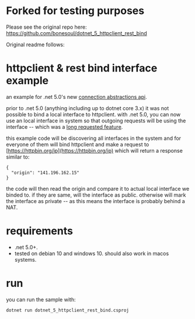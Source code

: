 # Forked for testing purposes

Please see the original repo here: https://github.com/bonesoul/dotnet_5_httpclient_rest_bind


Original readme follows:

# httpclient & rest bind interface example

an example for .net 5.0's new [connection abstractions api](https://github.com/dotnet/runtime/issues/1793).

prior to .net 5.0 (anything including up to dotnet core 3.x) it was not possible to bind a local interface to httpclient. with .net 5.0, you can now use an local interface in system so that outgoing requests will be using the interface -- which was a [long requested feature](https://github.com/dotnet/runtime/issues/23267).

this example code will be discovering all interfaces in the system and for everyone of them will bind httpclient and make a request to [https://httpbin.org/ip](https://httpbin.org/ip) which will return a response similar to:

```
{
  "origin": "141.196.162.15"
}
```

the code will then read the origin and compare it to actual local interface we binded to. if they are same, will the interface as public. otherwise will mark the interface as private -- as this means the interface is probably behind a NAT. 

# requirements

- .net 5.0+.
- tested on debian 10 and windows 10. should also work in macos systems.

# run

you can run the sample with: 

```
dotnet run dotnet_5_httpclient_rest_bind.csproj 
```
